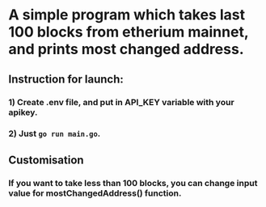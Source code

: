 # A simple program which takes last 100 blocks from etherium mainnet, and prints most changed address.

## Instruction for launch:
### 1) Create .env file, and put in API_KEY variable with your apikey.
### 2) Just `go run main.go`.

## Customisation
### If you want to take less than 100 blocks, you can change input value for mostChangedAddress() function.